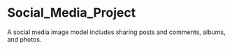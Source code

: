 # Social_Media_Project
A social media image model includes sharing posts and comments, albums, and photos.
